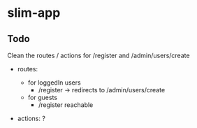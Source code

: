 # slim-app

## Todo

Clean the routes / actions for /register and /admin/users/create

  - routes: 
    - for loggedIn users
        - /register -> redirects to /admin/users/create
    - for guests
        - /register reachable

  - actions: ?
  
